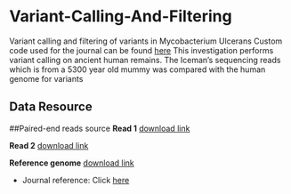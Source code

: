 # Variant-Calling-And-Filtering
Variant calling and filtering of variants in Mycobacterium Ulcerans
Custom code used for the journal can be found [here](https://github.com/viskky/Variant-Calling)
This investigation performs variant calling on ancient human remains. The Iceman’s sequencing reads which is from a 5300 year old mummy was compared with the human genome for variants

## Data Resource
##Paired-end reads source 
**Read 1** [download link](ftp://ftp-trace.ncbi.nih.gov/1000genomes/ftp/phase3/data/HG00096/sequence_read/SRR062634_1.filt.fastq.gz)


**Read 2** [download link](ftp://ftp-trace.ncbi.nih.gov/1000genomes/ftp/phase3/data/HG00096/sequence_read/SRR062634_2.filt.fastq.gz)


**Reference genome** [download link](https://hgdownload.soe.ucsc.edu/goldenPath/hg38/bigZips/hg38.fa.gz)


* Journal reference: Click [here](https://journals.plos.org/plosone/article?id=10.1371/journal.pone.0099994)
